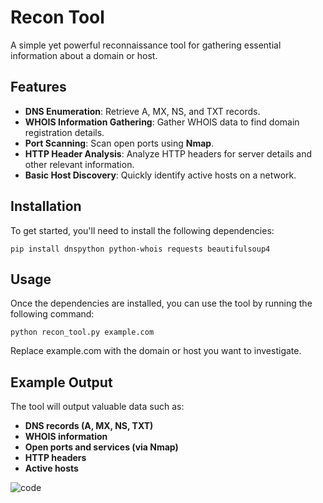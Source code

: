 # Recon Tool

A simple yet powerful reconnaissance tool for gathering essential information about a domain or host. 

## Features

- **DNS Enumeration**: Retrieve A, MX, NS, and TXT records.
- **WHOIS Information Gathering**: Gather WHOIS data to find domain registration details.
- **Port Scanning**: Scan open ports using **Nmap**.
- **HTTP Header Analysis**: Analyze HTTP headers for server details and other relevant information.
- **Basic Host Discovery**: Quickly identify active hosts on a network.

## Installation
To get started, you'll need to install the following dependencies:

```
pip install dnspython python-whois requests beautifulsoup4
```

## Usage
Once the dependencies are installed, you can use the tool by running the following command:

```
python recon_tool.py example.com
```

Replace example.com with the domain or host you want to investigate.


## Example Output
The tool will output valuable data such as:
- **DNS records (A, MX, NS, TXT)**
- **WHOIS information**
- **Open ports and services (via Nmap)**
- **HTTP headers**
- **Active hosts**



![code](https://github.com/user-attachments/assets/39a6a38f-36c7-4b95-9288-0be02aab77b4)
